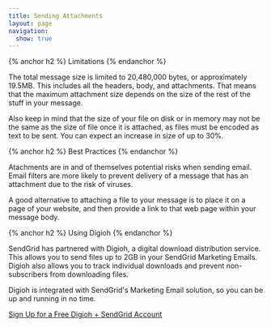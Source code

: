 ```yaml
---
title: Sending Attachments
layout: page
navigation:
  show: true
---
```


{% anchor h2 %}
Limitations 
{% endanchor %}

The total message size is limited to 20,480,000 bytes, or approximately
19.5MB. This includes all the headers, body, and attachments. That means
that the maximum attachment size depends on the size of the rest of the
stuff in your message.

Also keep in mind that the size of your file on disk or in memory may
not be the same as the size of file once it is attached, as files must
be encoded as text to be sent. You can expect an increase in size of up
to 30%.

{% anchor h2 %}
Best Practices
{% endanchor %}

Atachments are in and of themselves potential risks when sending email.
Email filters are more likely to prevent delivery of a message that has an attachment 
due to the risk of viruses.

A good alternative to attaching a file to your message is to place it on a page of your website, 
and then provide a link to that web page within your message body.

{% anchor h2 %}
Using Digioh
{% endanchor %}

SendGrid has partnered with Digioh, a digital download distribution service. This allows you to send
files up to 2GB in your SendGrid Marketing Emails. Digioh also allows you to track individual
downloads and prevent non-subscribers from downloading files.

Digioh is integrated with SendGrid's Marketing Email solution, so you can be up and running in no time.

[Sign Up for a Free Digioh + SendGrid
Account](https://digioh.com/sendgrid)
